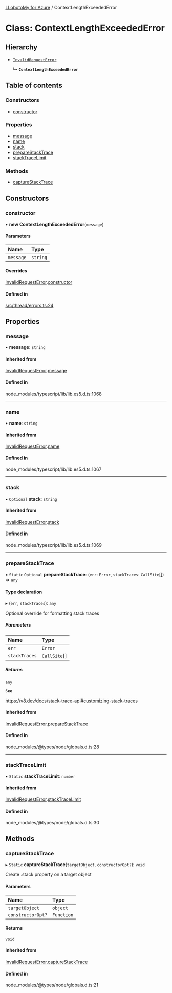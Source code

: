 [LLobotoMy for Azure](../README.md) / ContextLengthExceededError

# Class: ContextLengthExceededError

## Hierarchy

- [`InvalidRequestError`](InvalidRequestError.md)

  ↳ **`ContextLengthExceededError`**

## Table of contents

### Constructors

- [constructor](ContextLengthExceededError.md#constructor)

### Properties

- [message](ContextLengthExceededError.md#message)
- [name](ContextLengthExceededError.md#name)
- [stack](ContextLengthExceededError.md#stack)
- [prepareStackTrace](ContextLengthExceededError.md#preparestacktrace)
- [stackTraceLimit](ContextLengthExceededError.md#stacktracelimit)

### Methods

- [captureStackTrace](ContextLengthExceededError.md#capturestacktrace)

## Constructors

### constructor

• **new ContextLengthExceededError**(`message`)

#### Parameters

| Name | Type |
| :------ | :------ |
| `message` | `string` |

#### Overrides

[InvalidRequestError](InvalidRequestError.md).[constructor](InvalidRequestError.md#constructor)

#### Defined in

[src/thread/errors.ts:24](https://github.com/paztek/llobotomy-azure/blob/e7a9b63/src/thread/errors.ts#L24)

## Properties

### message

• **message**: `string`

#### Inherited from

[InvalidRequestError](InvalidRequestError.md).[message](InvalidRequestError.md#message)

#### Defined in

node_modules/typescript/lib/lib.es5.d.ts:1068

___

### name

• **name**: `string`

#### Inherited from

[InvalidRequestError](InvalidRequestError.md).[name](InvalidRequestError.md#name)

#### Defined in

node_modules/typescript/lib/lib.es5.d.ts:1067

___

### stack

• `Optional` **stack**: `string`

#### Inherited from

[InvalidRequestError](InvalidRequestError.md).[stack](InvalidRequestError.md#stack)

#### Defined in

node_modules/typescript/lib/lib.es5.d.ts:1069

___

### prepareStackTrace

▪ `Static` `Optional` **prepareStackTrace**: (`err`: `Error`, `stackTraces`: `CallSite`[]) => `any`

#### Type declaration

▸ (`err`, `stackTraces`): `any`

Optional override for formatting stack traces

##### Parameters

| Name | Type |
| :------ | :------ |
| `err` | `Error` |
| `stackTraces` | `CallSite`[] |

##### Returns

`any`

**`See`**

https://v8.dev/docs/stack-trace-api#customizing-stack-traces

#### Inherited from

[InvalidRequestError](InvalidRequestError.md).[prepareStackTrace](InvalidRequestError.md#preparestacktrace)

#### Defined in

node_modules/@types/node/globals.d.ts:28

___

### stackTraceLimit

▪ `Static` **stackTraceLimit**: `number`

#### Inherited from

[InvalidRequestError](InvalidRequestError.md).[stackTraceLimit](InvalidRequestError.md#stacktracelimit)

#### Defined in

node_modules/@types/node/globals.d.ts:30

## Methods

### captureStackTrace

▸ `Static` **captureStackTrace**(`targetObject`, `constructorOpt?`): `void`

Create .stack property on a target object

#### Parameters

| Name | Type |
| :------ | :------ |
| `targetObject` | `object` |
| `constructorOpt?` | `Function` |

#### Returns

`void`

#### Inherited from

[InvalidRequestError](InvalidRequestError.md).[captureStackTrace](InvalidRequestError.md#capturestacktrace)

#### Defined in

node_modules/@types/node/globals.d.ts:21
